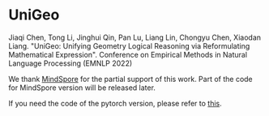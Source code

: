 # UniGeo

Jiaqi Chen, Tong Li, Jinghui Qin, Pan Lu, Liang Lin, Chongyu Chen, Xiaodan Liang. 
"UniGeo: Unifying Geometry Logical Reasoning via Reformulating Mathematical Expression".
Conference on Empirical Methods in Natural Language Processing (EMNLP 2022)

We thank [MindSpore](https://www.mindspore.cn/) for the partial support of this work. 
Part of the code for MindSpore version will be released later.

If you need the code of the pytorch version, please refer to [this](https://github.com/chen-judge/UniGeo).
